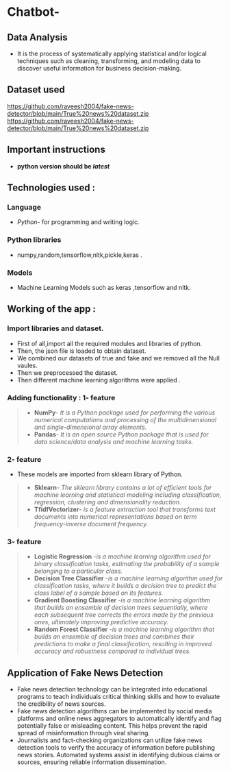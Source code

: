 # Chatbot-


## Data Analysis
- It is the process of systematically applying statistical and/or logical techniques such as cleaning, transforming, and modeling data to discover useful information for business decision-making. 

## Dataset used 
[https://github.com/raveesh2004/fake-news-detector/blob/main/True%20news%20dataset.zip
](url)
<br> 
[https://github.com/raveesh2004/fake-news-detector/blob/main/True%20news%20dataset.zip
](url)



## Important instructions
- **python version should be *latest***

## Technologies used :
### Language 
- *Python*- for programming and writing logic.
  
### Python libraries 
-   numpy,random,tensorflow,nltk,pickle,keras .
### Models 
- Machine Learning Models such as keras ,tensorflow and nltk.
## Working of the app :
### Import libraries and dataset.
- First of all,import all the required modules and libraries of python.
- Then, the json file is loaded to obtain dataset.
- We combined our datasets of true and fake and we removed all the Null vaules.
- Then we preprocessed the dataset.
- Then different machine learning algorithms were applied .

### Adding functionality : 1- feature
> - **NumPy**- *It is  a Python package used for performing the various numerical computations and processing of the multidimensional and single-dimensional array elements.*
> - **Pandas**- *It is an open source Python package that is used for data science/data analysis and machine learning tasks.*

### 2- feature
- These models are imported from sklearn library of Python.
> - **Sklearn**- *The sklearn library contains a lot of efficient tools for machine learning and statistical modeling including classification, regression, clustering and dimensionality reduction.*
> - **TfidfVectorizer**- *is a feature extraction tool that transforms text documents into numerical representations based on term frequency-inverse document frequency.*

### 3- feature
> - **Logistic Regression** -*is a machine learning algorithm used for binary classification tasks, estimating the probability of a sample belonging to a particular class.*
> - **Decision Tree Classifier** -*is a machine learning algorithm used for classification tasks, where it builds a decision tree to predict the class label of a sample based on its features.*
> - **Gradient Boosting Classifier** -*is a machine learning algorithm that builds an ensemble of decision trees sequentially, where each subsequent tree corrects the errors made by the previous ones, ultimately improving predictive accuracy.*
> - **Random Forest Classifier** -*is a machine learning algorithm that builds an ensemble of decision trees and combines their predictions to make a final classification, resulting in improved accuracy and robustness compared to individual trees.*

## Application of Fake News Detection 
- Fake news detection technology can be integrated into educational programs to teach individuals critical thinking skills and how to evaluate the credibility of news sources.
- Fake news detection algorithms can be implemented by social media platforms and online news aggregators to automatically identify and flag potentially false or misleading content. This helps prevent the rapid spread of misinformation through viral sharing.
- Journalists and fact-checking organizations can utilize fake news detection tools to verify the accuracy of information before publishing news stories. Automated systems assist in identifying dubious claims or sources, ensuring reliable information dissemination.

